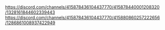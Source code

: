 https://discord.com/channels/415878436104437770/415878440001208320/1328161844602339443
https://discord.com/channels/415878436104437770/415880860257222656/1286861008937422949
